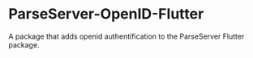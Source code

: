 # ParseServer-OpenID-Flutter
 A package that adds openid authentification to the ParseServer Flutter package.
